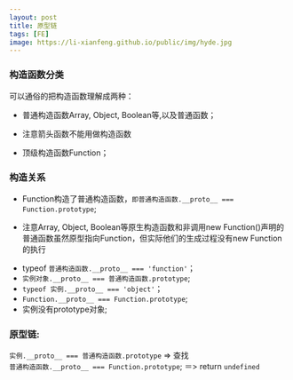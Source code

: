 ```yaml
---
layout: post
title: 原型链
tags: [FE]
image: https://li-xianfeng.github.io/public/img/hyde.jpg
---
```


### 构造函数分类
可以通俗的把构造函数理解成两种：

* 普通构造函数Array, Object, Boolean等,以及普通函数；
 + 注意箭头函数不能用做构造函数
* 顶级构造函数Function；


### 构造关系
* Function构造了普通构造函数，```即普通构造函数.__proto__ === Function.prototype```;
 + 注意Array, Object, Boolean等原生构造函数和非调用new Function()声明的普通函数虽然原型指向Function，但实际他们的生成过程没有new Function的执行    
* typeof ```普通构造函数.__proto__ === 'function'```；
* ```实例对象.__proto__ === 普通构造函数.prototype```;   
* ```typeof 实例.__proto__ === 'object'```；
* ```Function.__proto__ === Function.prototype```;
* 实例没有prototype对象;

### 原型链: 
```实例.__proto__ === 普通构造函数.prototype```
=> 查找  
```普通构造函数.__proto__ === Function.prototype```;
＝> return ```undefined```